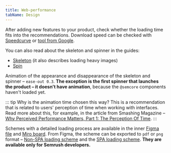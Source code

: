 ```yaml
---
title: Web-performance
tabName: Design
---
```


After adding new features to your product, check whether the loading time fits into the recommendations. Download speed can be checked with [Speedcurve](https://speedcurve.com/) or [tool from Google](https://developers.google.com/speed/pagespeed/insights/).

You can also read about the skeleton and spinner in the guides:

- [Skeleton](/components/skeleton/skeleton#adbd55) (it also describes loading heavy images)
- [Spin](/components/spin/spin)

Animation of the appearance and disappearance of the skeleton and spinner – `ease-out 0.3`. **The exception is the first spinner that launches the product – it doesn't have animation**, because the `@semcore` components haven't loaded yet.

::: tip
Why is the animation time chosen this way? This is a recommendation that is related to users' perception of time when working with interfaces. Read more about this, for example, in the article from Smashing Magazine – [Why Perceived Performance Matters, Part 1: The Perception Of Time](https://www.smashingmagazine.com/2015/09/why-performance-matters-the-perception-of-time/).
:::

Schemes with a detailed loading process are available in the inner [Figma file](https://www.figma.com/file/eqmm39DfX895qOSM0KnQGb/Web-performance-schemes) and [Miro board](https://miro.com/app/board/o9J_kp1mGGg=/). From Figma, the scheme can be exported to `pdf` or `png` format – [Non-SPA loading scheme](https://www.figma.com/file/eqmm39DfX895qOSM0KnQGb/Web-performance-schemes?node-id=21%3A559) and the [SPA loading scheme](https://www.figma.com/file/eqmm39DfX895qOSM0KnQGb/Web-performance-schemes?node-id=21%3A560). **They are available only for Semrush developers.**

